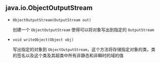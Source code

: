 ## java.io.ObjectOutputStream

* `ObjectOutputStream(OutputStream out)`

  创建一个 `ObjectOutputStream` 使得可以将对象写出到指定的 `OutputStream`

* `void writeObject(Object obj)`

  写出指定的对象到 `ObjectOutputStream`，这个方法将存储指定对象的类，类的签名以及这个类及其超类中所有非静态和非瞬时的域的值